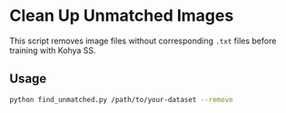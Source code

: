 # Clean Up Unmatched Images

This script removes image files without corresponding `.txt` files before training with Kohya SS.

## Usage

```bash
python find_unmatched.py /path/to/your-dataset --remove